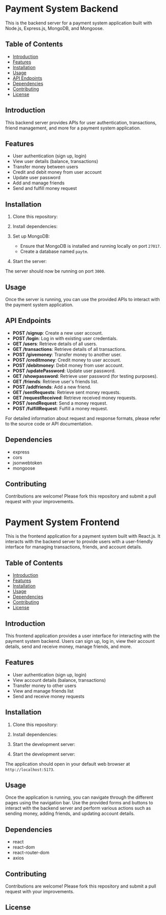 # Payment System Backend

This is the backend server for a payment system application built with Node.js, Express.js, MongoDB, and Mongoose.

## Table of Contents

- [Introduction](#introduction)
- [Features](#features)
- [Installation](#installation)
- [Usage](#usage)
- [API Endpoints](#api-endpoints)
- [Dependencies](#dependencies)
- [Contributing](#contributing)
- [License](#license)

## Introduction

This backend server provides APIs for user authentication, transactions, friend management, and more for a payment system application.

## Features

- User authentication (sign up, login)
- View user details (balance, transactions)
- Transfer money between users
- Credit and debit money from user account
- Update user password
- Add and manage friends
- Send and fulfill money request

## Installation

1. Clone this repository:


2. Install dependencies:


3. Set up MongoDB:

   - Ensure that MongoDB is installed and running locally on port `27017`.
   - Create a database named `paytm`.

4. Start the server:


The server should now be running on port `3000`.

## Usage

Once the server is running, you can use the provided APIs to interact with the payment system application.

## API Endpoints

- **POST /signup**: Create a new user account.
- **POST /login**: Log in with existing user credentials.
- **GET /users**: Retrieve details of all users.
- **GET /transactions**: Retrieve details of all transactions.
- **POST /givemoney**: Transfer money to another user.
- **POST /creditmoney**: Credit money to user account.
- **POST /debitmoney**: Debit money from user account.
- **POST /updatePassword**: Update user password.
- **GET /showpassword**: Retrieve user password (for testing purposes).
- **GET /friends**: Retrieve user's friends list.
- **POST /addfriends**: Add a new friend.
- **GET /sentRequests**: Retrieve sent money requests.
- **GET /requestReceived**: Retrieve received money requests.
- **POST /sendRequest**: Send a money request.
- **POST /fulfillRequest**: Fulfill a money request.

For detailed information about request and response formats, please refer to the source code or API documentation.

## Dependencies

- express
- cors
- jsonwebtoken
- mongoose

## Contributing

Contributions are welcome! Please fork this repository and submit a pull request with your improvements.

# Payment System Frontend

This is the frontend application for a payment system built with React.js. It interacts with the backend server to provide users with a user-friendly interface for managing transactions, friends, and account details.

## Table of Contents

- [Introduction](#introduction)
- [Features](#features)
- [Installation](#installation)
- [Usage](#usage)
- [Dependencies](#dependencies)
- [Contributing](#contributing)
- [License](#license)

## Introduction

This frontend application provides a user interface for interacting with the payment system backend. Users can sign up, log in, view their account details, send and receive money, manage friends, and more.

## Features

- User authentication (sign up, login)
- View account details (balance, transactions)
- Transfer money to other users
- View and manage friends list
- Send and receive money requests

## Installation

1. Clone this repository:


2. Install dependencies:


3. Start the development server:


3. Start the development server:

The application should open in your default web browser at `http://localhost:5173`.

## Usage

Once the application is running, you can navigate through the different pages using the navigation bar. Use the provided forms and buttons to interact with the backend server and perform various actions such as sending money, adding friends, and updating account details.

## Dependencies

- react
- react-dom
- react-router-dom
- axios

## Contributing

Contributions are welcome! Please fork this repository and submit a pull request with your improvements.

## License

